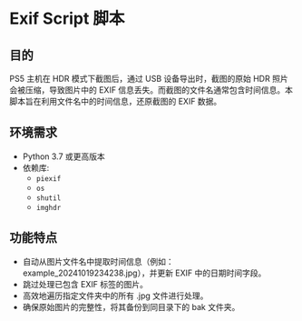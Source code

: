 # Exif Script 脚本

## 目的
PS5 主机在 HDR 模式下截图后，通过 USB 设备导出时，截图的原始 HDR 照片会被压缩，导致图片中的 EXIF 信息丢失。而截图的文件名通常包含时间信息。本脚本旨在利用文件名中的时间信息，还原截图的 EXIF 数据。

## 环境需求

- Python 3.7 或更高版本
- 依赖库: 
  - `piexif`
  - `os`
  - `shutil`
  - `imghdr`

## 功能特点
- 自动从图片文件名中提取时间信息（例如：example_20241019234238.jpg），并更新 EXIF 中的日期时间字段。
- 跳过处理已包含 EXIF 标签的图片。
- 高效地遍历指定文件夹中的所有 .jpg 文件进行处理。
- 确保原始图片的完整性，将其备份到同目录下的 bak 文件夹。






